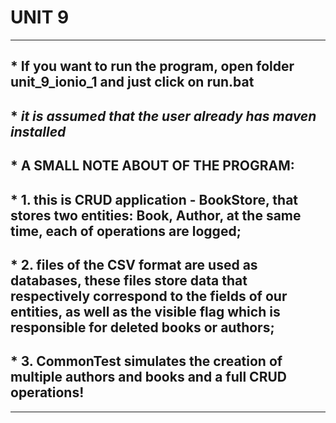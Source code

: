 # UNIT 9
***
## * If you want to run the program, open folder unit_9_ionio_1 and  just click on run.bat 
## * _it is assumed that the user already has maven installed_

## * A SMALL NOTE ABOUT OF THE PROGRAM:
## * 1. this is CRUD application - BookStore, that stores two entities: Book, Author, at the same time, each of operations are logged;
## * 2. files of the CSV format are used as databases, these files store data that respectively correspond to the fields of our entities, as well as the visible flag which is responsible for deleted books or authors;
## * 3. CommonTest simulates the creation of multiple authors and books and a full CRUD operations!
***
